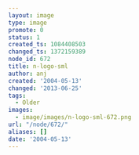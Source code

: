 ```yaml
---
layout: image
type: image
promote: 0
status: 1
created_ts: 1084408503
changed_ts: 1372159389
node_id: 672
title: n-logo-sml
author: anj
created: '2004-05-13'
changed: '2013-06-25'
tags:
  - Older
images:
  - image/images/n-logo-sml-672.png
url: "/node/672/"
aliases: []
date: '2004-05-13'
---
```


